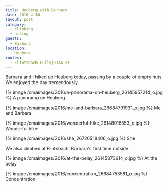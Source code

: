 ```yaml
---
title: Heuberg with Barbara
date: 2016-4-30
layout: post
category:
  - climbing
  - hiking
guests:
  - Barbara
location:
  - Heuberg
routes:
  - Flintsbach Gully|UIAA|3+
---
```


Barbara and I hiked up Heuberg today, passing by a couple of empty huts.
We enjoyed the day tremendously.

{% image /cmaimages/2016/a-panorama-on-heuberg_26145957214_o.jpg %}
A panorama on Heuberg



{% image /cmaimages/2016/me-and-barbara_26684791931_o.jpg %}
Me and Barbara



{% image /cmaimages/2016/wonderful-hike_26148016553_o.jpg %}
Wonderful hike



{% image /cmaimages/2016/she_26726518406_o.jpg %}
She

We also climbed at Flintsbach, Barbara's first time outside:

{% image /cmaimages/2016/at-the-belay_26145873614_o.jpg %}
At the belay


{% image /cmaimages/2016/concentration_26684753581_o.jpg %}
Concentration


